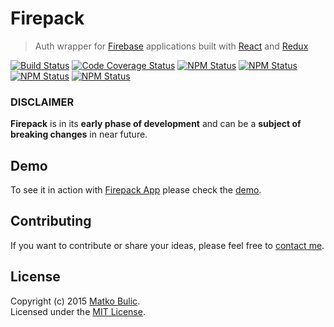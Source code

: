# Firepack
> Auth wrapper for [Firebase](https://firebase.google.com/) applications built with [React](https://facebook.github.io/react/) and [Redux](http://redux.js.org/)

[![Build Status](https://img.shields.io/travis/bulicmatko/firepack.svg?style=flat-square)](https://travis-ci.org/bulicmatko/firepack)
[![Code Coverage Status](https://img.shields.io/codecov/c/github/bulicmatko/firepack.svg?style=flat-square)](https://codecov.io/github/bulicmatko/firepack)
[![NPM Status](https://img.shields.io/npm/v/firepack.svg?style=flat-square)](https://www.npmjs.com/package/firepack)
[![NPM Status](https://img.shields.io/npm/dm/firepack.svg?style=flat-square)](http://npm-stat.com/charts.html?package=firepack&from=2016-07-07)
[![NPM Status](https://img.shields.io/npm/dt/firepack.svg?style=flat-square)](https://www.npmjs.org/package/firepack)
[![NPM Status](https://img.shields.io/npm/l/firepack.svg?style=flat-square)](https://github.com/bulicmatko/firepack/blob/master/LICENSE)

### DISCLAIMER
**Firepack** is in its **early phase of development** and can be
a **subject of breaking changes** in near future.

## Demo
To see it in action with [Firepack App](https://github.com/bulicmatko/firepack-app)
please check the [demo](https://firepack-app.firebaseapp.com/).

## Contributing
If you want to contribute or share your ideas, please feel free to [contact me](mailto:bulicmatko@gmail.com).

## License
Copyright (c) 2015 [Matko Bulic](mailto:bulicmatko@gmail.com).  
Licensed under the [MIT License](https://github.com/bulicmatko/firepack/blob/master/LICENSE).

